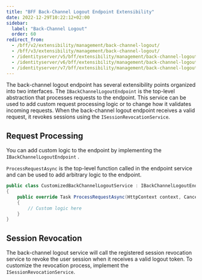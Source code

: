 ```yaml
---
title: "BFF Back-Channel Logout Endpoint Extensibility"
date: 2022-12-29T10:22:12+02:00
sidebar:
  label: "Back-Channel Logout"
  order: 60
redirect_from:
  - /bff/v2/extensibility/management/back-channel-logout/
  - /bff/v3/extensibility/management/back-channel-logout/
  - /identityserver/v5/bff/extensibility/management/back-channel-logout/
  - /identityserver/v6/bff/extensibility/management/back-channel-logout/
  - /identityserver/v7/bff/extensibility/management/back-channel-logout/
---
```


The back-channel logout endpoint has several extensibility points organized into two interfaces. The `IBackChannelLogoutEndpoint` is the top-level abstraction that processes requests to the endpoint. This service can be used to add custom request processing logic or to change how it validates incoming requests. When the back-channel logout endpoint receives a valid request, it revokes sessions using the `ISessionRevocationService`. 

## Request Processing
You can add custom logic to the endpoint by implementing the `IBackChannelLogoutEndpoint` .

`ProcessRequestAsync` is the top-level function called in the endpoint service and can be used to add arbitrary logic to the endpoint.

```csharp
public class CustomizedBackChannelLogoutService : IBackChannelLogoutEndpoint
{
    public override Task ProcessRequestAsync(HttpContext context, CancellationToken ct)
    {
        // Custom logic here
    }
}
```


## Session Revocation
The back-channel logout service will call the registered session revocation service to revoke the user session when it receives a valid logout token. To customize the revocation process, implement the `ISessionRevocationService`. 